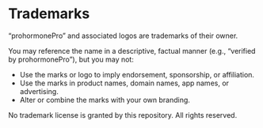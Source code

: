 # Trademarks

“prohormonePro” and associated logos are trademarks of their owner.

You may reference the name in a descriptive, factual manner (e.g., “verified by prohormonePro”),
but you may not:
- Use the marks or logo to imply endorsement, sponsorship, or affiliation.
- Use the marks in product names, domain names, app names, or advertising.
- Alter or combine the marks with your own branding.

No trademark license is granted by this repository. All rights reserved.
